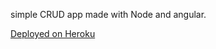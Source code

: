 simple CRUD app made with Node and angular.

[Deployed on Heroku](https://intense-castle-22597.herokuapp.com/)